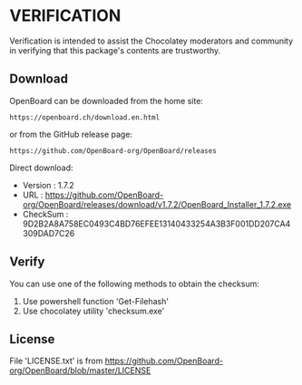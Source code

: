 # VERIFICATION
Verification is intended to assist the Chocolatey moderators and community in verifying that this package's contents are trustworthy.

## Download
OpenBoard can be downloaded from the home site:  

    https://openboard.ch/download.en.html

or from the GitHub release page:

    https://github.com/OpenBoard-org/OpenBoard/releases

Direct download:   
- Version  : 1.7.2
- URL      : https://github.com/OpenBoard-org/OpenBoard/releases/download/v1.7.2/OpenBoard_Installer_1.7.2.exe
- CheckSum : 9D2B2A8A758EC0493C4BD76EFEE13140433254A3B3F001DD207CA4309DAD7C26

## Verify
You can use one of the following methods to obtain the checksum:
1. Use powershell function 'Get-Filehash'
2. Use chocolatey utility 'checksum.exe'

## License
File 'LICENSE.txt' is from https://github.com/OpenBoard-org/OpenBoard/blob/master/LICENSE
